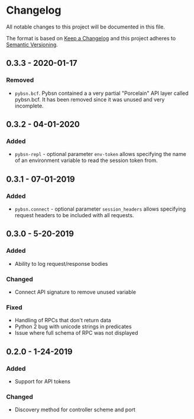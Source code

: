 # Changelog
All notable changes to this project will be documented in this file.

The format is based on [Keep a Changelog](http://keepachangelog.com/) and this project adheres to [Semantic Versioning](http://semver.org/).

## 0.3.3 - 2020-01-17
### Removed
- `pybsn.bcf`. Pybsn contained a a very partial "Porcelain" API layer called pybsn.bcf. It
  has been removed since it was unused and very incomplete.

## 0.3.2 - 04-01-2020
### Added
- `pybsn-repl` - optional parameter `env-token` allows specifying
the name of an environment variable to read the session token from.

## 0.3.1 - 07-01-2019
### Added
- `pybsn.connect` - optional parameter `session_headers` allows specifying
request headers to be included with all requests.

## 0.3.0 - 5-20-2019
### Added 
- Ability to log request/response bodies

### Changed
- Connect API signature to remove unused variable
 
### Fixed 
- Handling of RPCs that don't return data
- Python 2 bug with unicode strings in predicates
- Issue where full schema of RPC was not displayed 

## 0.2.0 - 1-24-2019
### Added
- Support for API tokens

### Changed
- Discovery method for controller scheme and port
